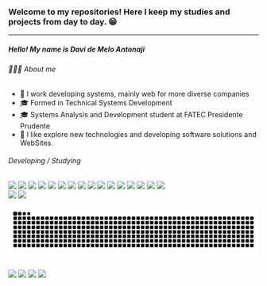 ### Welcome to my repositories! Here I keep my studies and projects from day to day. 😁
------------
##### Hello! My name is Davi de Melo Antonaji


###### 👨🏻‍💻 About me

- 💼 I work developing systems, mainly web for more diverse companies
- 🎓 Formed in Technical Systems Development
- 🎓 Systems Analysis and Development student at FATEC Presidente Prudente
- 🤔 I like explore new technologies and developing software solutions and WebSites.

###### Developing / Studying
<div>
  
  
  <img src="https://img.shields.io/badge/-python-3476AA?style=for-the-badge&logo=python&logoColor=white">
  <img src="https://img.shields.io/badge/-HTML5-E34F26?style=for-the-badge&logo=html5&logoColor=white">
  <img src="https://img.shields.io/badge/-css-0C4775?style=for-the-badge&logo=css3&logoColor=white">
  <img src="  https://img.shields.io/badge/-JavaScript-AD9F00?style=for-the-badge&logo=javascript&logoColor=white">
  <img src="https://img.shields.io/badge/-PhP-7377AD?style=for-the-badge&logo=php&logoColor=white">
  <img src="https://img.shields.io/badge/-Arduino-00979C?style=for-the-badge&logo=arduino&logoColor=white">
  <img src="https://img.shields.io/badge/-Angular-C4002B?style=for-the-badge&logo=angular&logoColor=white">
  <img src="https://img.shields.io/badge/-RabbitMQ-FF6600?style=for-the-badge&logo=rabbitmq&logoColor=white">
  <img src="https://img.shields.io/badge/-JQuery-0868AC?style=for-the-badge&logo=jquery&logoColor=white">
  <img src="https://img.shields.io/badge/-MySQL-000000?style=for-the-badge&logo=mysql&logoColor=white">
  <img src="https://img.shields.io/badge/-SQLite-ff0000?style=for-the-badge&logo=sqlite&logoColor=white">
  <img src="https://img.shields.io/badge/-PostgreSQL-0000ff?style=for-the-badge&logo=postgresql&logoColor=white">
  <img src="https://img.shields.io/badge/-Java-EC2025?style=for-the-badge&logo=java&logoColor=white">
  <img src="https://img.shields.io/badge/-Linux-000?style=for-the-badge&logo=linux&logoColor=white">
  <img src="https://img.shields.io/badge/-ShellScript-3f3f3f?style=for-the-badge&logo=shell&logoColor=white">
  <img src="https://img.shields.io/badge/-Bootstrap-563D7C?style=for-the-badge&logo=bootstrap&logoColor=white">

  
  


 </div>


<div>
  <img height="1750em"  src="https://github-readme-stats.vercel.app/api?username=DaviAntonaji&show_icons=true&theme=gotham&include_all_commits=true&count_private=true"/>
  <img height="175em" src="https://github-readme-stats.vercel.app/api/top-langs/?username=DaviAntonaji&layout=compact&langs_count=7&theme=gotham"/>
</div>


     
![github contribution grid snake animation](https://raw.githubusercontent.com/DaviAntonaji/DaviAntonaji/output/github-contribution-grid-snake.svg)
    
<div> 
  <a href="https://www.linkedin.com/in/davi-antonaji-373167188/" target="_blank"><img src="https://img.shields.io/badge/-LinkedIn-%230077B5?style=for-the-badge&logo=linkedin&logoColor=white" target="_blank"></a> 
  <a href="http://api.whatsapp.com/send?phone=5518996901394" target="_blank"><img src="https://img.shields.io/badge/WhatsApp-25D366?style=for-the-badge&logo=whatsapp&logoColor=white" target="_blank"></a> 
  <a href="https://www.instagram.com/daavi.antonaji" target="_blank"><img src="https://img.shields.io/badge/Instagram-D82B7E?style=for-the-badge&logo=instagram&logoColor=white" target="_blank"></a> 
   <a href="https://www.antonaji.com.br" target="_blank"><img src="https://img.shields.io/badge/Website-2B82D8?style=for-the-badge&logo=google&logoColor=white target="_blank"></a> 


</div>

